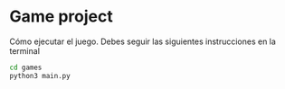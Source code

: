 # Game project

Cómo ejecutar el juego. Debes seguir las siguientes instrucciones en la terminal 

```sh 
cd games
python3 main.py
```